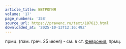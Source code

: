 ```yaml
---
article_title: ЕВТРОПИЯ
volume: '17'
page_numbers: '358'
source_url: https://pravenc.ru/text/187613.html
downloaded_at: '2025-10-13T12:16:49Z'
---
```


прмц. (пам. греч. 25 июня) - см. в ст. [Феврония](https://pravenc.ru/text/Феврония.html), прмц.
